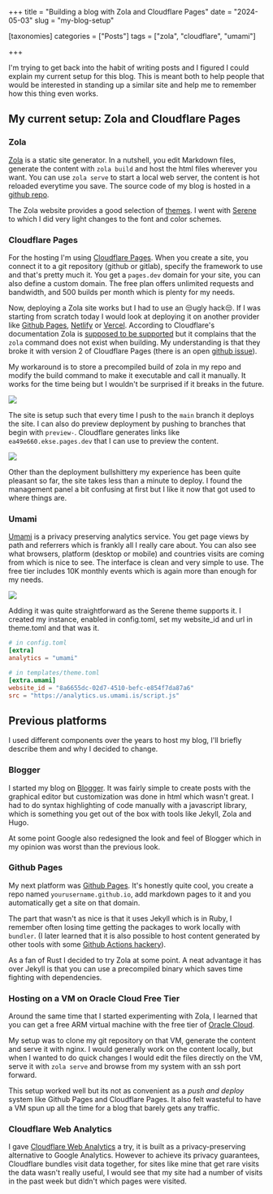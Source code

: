 +++
title = "Building a blog with Zola and Cloudflare Pages"
date = "2024-05-03"
slug = "my-blog-setup"

[taxonomies]
categories = ["Posts"]
tags = ["zola", "cloudflare", "umami"]

+++

I'm trying to get back into the habit of writing posts and I figured I could explain my current setup for this blog. This is meant both to help people that would be interested in standing up a similar site and help me to remember how this thing even works.

## My current setup: Zola and Cloudflare Pages

### Zola

[Zola](https://www.getzola.org) is a static site generator. In a nutshell, you edit Markdown files, generate the content with `zola build` and host the html files wherever you want. You can use `zola serve` to start a local web server, the content is hot reloaded everytime you save. The source code of my blog is hosted in a [github repo](https://github.com/ekse/zola-site).

The Zola website provides a good selection of [themes](https://www.getzola.org/themes/). I went with [Serene](https://www.getzola.org/themes/serene/) to which I did very light changes to the font and color schemes.


### Cloudflare Pages

For the hosting I'm using [Cloudflare Pages](https://pages.cloudflare.com/). When you create a site, you connect it to a git repository (github or gitlab), specify the framework to use and that's pretty much it. You get a `pages.dev` domain for your site, you can also define a custom domain. The free plan offers unlimited requests and bandwidth, and 500 builds per month which is plenty for my needs.

Now, deploying a Zola site works but I had to use an 😒ugly hack😒. If I was starting from scratch today I would look at deploying it on another provider like [Github Pages](https://www.getzola.org/documentation/deployment/github-pages/), [Netlify](https://www.getzola.org/documentation/deployment/netlify/) or [Vercel](https://www.getzola.org/documentation/deployment/vercel/). According to Cloudflare's documentation Zola is [supposed to be supported](https://developers.cloudflare.com/pages/framework-guides/deploy-a-zola-site/) but it complains that the `zola` command does not exist when building. My understanding is that they broke it with version 2 of Cloudflare Pages (there is an open [github issue](https://github.com/cloudflare/pages-build-image/issues/3)). 

My workaround is to store a precompiled build of zola in my repo and modify the build command to make it executable and call it manually. It works for the time being but I wouldn't be surprised if it breaks in the future.

![](/assets/blog-setup/cloudflare2.png)

The site is setup such that every time I push to the `main` branch it deploys the site. I can also do preview deployment by pushing to branches that begin with `preview-`. Cloudflare generates links like `ea49e660.ekse.pages.dev` that I can use to preview the content.

![](/assets/blog-setup/cloudflare1.png)

Other than the deployment bullshittery my experience has been quite pleasant so far, the site takes less than a minute to deploy. I found the management panel a bit confusing at first but I like it now that got used to where things are.

### Umami

[Umami](https://umami.is/) is a privacy preserving analytics service. You get page views by path and referrers which is frankly all I really care about. You can also see what browsers, platform (desktop or mobile) and countries visits are coming from which is nice to see. The interface is clean and very simple to use. The free tier includes 10K monthly events which is again more than enough for my needs.

![](/assets/blog-setup/umami.png)

Adding it was quite straightforward as the Serene theme supports it. I created my instance, enabled in config.toml, set my website_id and url in theme.toml and that was it.

```toml
# in config.toml
[extra]
analytics = "umami"

# in templates/theme.toml
[extra.umami]
website_id = "8a6655dc-02d7-4510-befc-e854f7da87a6"
src = "https://analytics.us.umami.is/script.js"
```



## Previous platforms

I used different components over the years to host my blog, I'll briefly describe them and why I decided to change.

### Blogger

I started my blog on [Blogger](https://www.blogger.com). It was fairly simple to create posts with the graphical editor but customization was done in html which wasn't great. I had to do syntax highlighting of code manually with a javascript library, which is something you get out of the box with tools like Jekyll, Zola and Hugo.

At some point Google also redesigned the look and feel of Blogger which in my opinion was worst than the previous look. 

### Github Pages

My next platform was [Github Pages](https://pages.github.com/). It's honestly quite cool, you create a repo named `yourusername.github.io`, add markdown pages to it and you automatically get a site on that domain.

The part that wasn't as nice is that it uses Jekyll which is in Ruby, I remember often losing time getting the packages to work locally with `bundler`. (I later learned that it is also possible to host content generated by other tools with some [Github Actions hackery](https://www.getzola.org/documentation/deployment/github-pages/)).

As a fan of Rust I decided to try Zola at some point. A neat advantage it has over Jekyll is that you can use a precompiled binary which saves time fighting with dependencies.

### Hosting on a VM on Oracle Cloud Free Tier

Around the same time that I started experimenting with Zola, I learned that you can get a free ARM virtual machine with the free tier of [Oracle Cloud](https://www.oracle.com/ca-en/cloud/free/).

My setup was to clone my git repository on that VM, generate the content and serve it with nginx. I would generally work on the content locally, but when I wanted to do quick changes I would edit the files directly on the VM, serve it with `zola serve` and browse from my system with an ssh port forward.

This setup worked well but its not as convenient as a *push and deploy* system like Github Pages and Cloudflare Pages. It also felt wasteful to have a VM spun up all the time for a blog that barely gets any traffic.

### Cloudflare Web Analytics

I gave [Cloudflare Web Analytics](https://www.cloudflare.com/en-ca/web-analytics/) a try, it is built as a privacy-preserving alternative to Google Analytics. However to achieve its privacy guarantees, Cloudflare bundles visit data together, for sites like mine that get rare visits the data wasn't really useful, I would see that my site had a number of visits in the past week but didn't which pages were visited. 